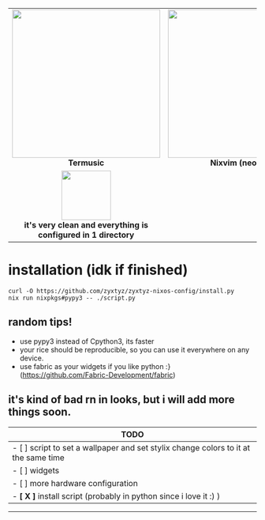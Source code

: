 <table>
  <tr>
    <td align="center">
      <img src="https://cdn.discordapp.com/attachments/1376891592673198141/1384873949334212638/image.png?ex=685403df&is=6852b25f&hm=169d863cb12ccc752a6c7b0195bdbac23ba2eddee492d18276e7d20611cf36c3&" width="300"/><br/>
      <b>Termusic</b>
    </td>
    <td align="center">
      <img src="https://cdn.discordapp.com/attachments/1376891592673198141/1384874378730274926/image.png?ex=68540445&is=6852b2c5&hm=056aced84777a4582f70edac40d9ba4219a85359b7605f29f3b6987366a0dc83&" width="300"/><br/>
      <b>Nixvim (neovim)</b>
    </td>
  </tr>
  <tr>
    <td align="center">
      <img src="https://cdn.discordapp.com/attachments/1376891592673198141/1384874799771156601/image.png?ex=685404a9&is=6852b329&hm=22f9e45c293d962a1520db3309cdb4666b4a17acffbd50d20faad542be62ddfc&" width="100"/><br/>
      <b>it's very clean and everything is configured in 1 directory</b>
    </td>
  </tr>
</table>

# installation (idk if finished)
```
curl -O https://github.com/zyxtyz/zyxtyz-nixos-config/install.py
nix run nixpkgs#pypy3 -- ./script.py

```




## random tips!
- use pypy3 instead of Cpython3, its faster
- your rice should be reproducible, so you can use it everywhere on any device.
- use fabric as your widgets if you like python :} (https://github.com/Fabric-Development/fabric)

## it's kind of bad rn in looks, but i will add more things soon.
  | TODO     |
|----------------|
| - [ ]  script to set a wallpaper and set stylix change colors to it at the same time      |
| - [ ]  widgets |
| - [ ]  more hardware configuration |
| - **[ X ]**  install script (probably in python since i love it :) ) |
----------------

